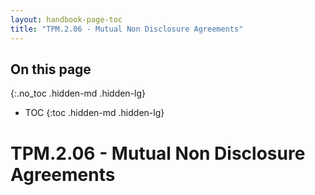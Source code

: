 ```yaml
---
layout: handbook-page-toc
title: "TPM.2.06 - Mutual Non Disclosure Agreements"
---
```


## On this page
{:.no_toc .hidden-md .hidden-lg}

- TOC
{:toc .hidden-md .hidden-lg}

# TPM.2.06 - Mutual Non Disclosure Agreements
